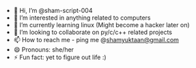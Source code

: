 - 👋 Hi, I’m @sham-script-004
- 👀 I’m interested in anything related to computers
- 🌱 I’m currently learning linux (Might become a hacker later on)
- 💞️ I’m looking to collaborate on py/c/c++ related projects
- 📫 How to reach me - ping me @shamyuktaan@gmail.com
- 😄 Pronouns: she/her
- ⚡ Fun fact: yet to figure out life :)

<!---
sham-script-004/sham-script-004 is a ✨ special ✨ repository because its `README.md` (this file) appears on your GitHub profile.
You can click the Preview link to take a look at your changes.
--->
